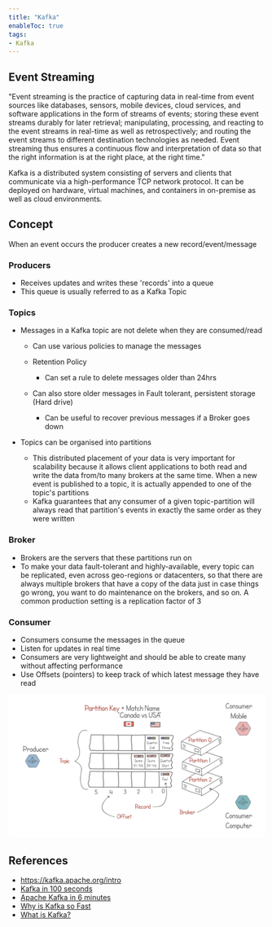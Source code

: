 ```yaml
---
title: "Kafka"
enableToc: true
tags:
- Kafka
---
```


## Event Streaming
"Event streaming is the practice of capturing data in real-time from event sources like databases, sensors, mobile devices, cloud services, and software applications in the form of streams of events; storing these event streams durably for later retrieval; manipulating, processing, and reacting to the event streams in real-time as well as retrospectively; and routing the event streams to different destination technologies as needed. Event streaming thus ensures a continuous flow and interpretation of data so that the right information is at the right place, at the right time."

Kafka is a distributed system consisting of servers and clients that communicate via a high-performance TCP network protocol. It can be deployed on hardware, virtual machines, and containers in on-premise as well as cloud environments.


## Concept
When an event occurs the producer creates a new record/event/message

### Producers
-   Receives updates and writes these 'records' into a queue
-   This queue is usually referred to as a Kafka Topic

### Topics
-   Messages in a Kafka topic are not delete when they are consumed/read
	-   Can use various policies to manage the messages
	-   Retention Policy
		-   Can set a rule to delete messages older than 24hrs
	
	-   Can also store older messages in Fault tolerant, persistent storage (Hard drive)
		-   Can be useful to recover previous messages if a Broker goes down

-   Topics can be organised into partitions
	-   This distributed placement of your data is very important for scalability because it allows client applications to both read and write the data from/to many brokers at the same time. When a new event is published to a topic, it is actually appended to one of the topic's partitions
	-   Kafka guarantees that any consumer of a given topic-partition will always read that partition's events in exactly the same order as they were written

### Broker
-   Brokers are the servers that these partitions run on
-   To make your data fault-tolerant and highly-available, every topic can be replicated, even across geo-regions or datacenters, so that there are always multiple brokers that have a copy of the data just in case things go wrong, you want to do maintenance on the brokers, and so on. A common production setting is a replication factor of 3

### Consumer
-   Consumers consume the messages in the queue
-   Listen for updates in real time
-   Consumers are very lightweight and should be able to create many without affecting performance
-   Use Offsets (pointers) to keep track of which latest message they have read

![kafka](files/kafka.png)


## References
- https://kafka.apache.org/intro
- [Kafka in 100 seconds](https://youtu.be/uvb00oaa3k8)
- [Apache Kafka in 6 minutes](https://youtu.be/Ch5VhJzaoaI)
- [Why is Kafka so Fast](https://www.youtube.com/watch?v=UNUz1-msbOM)
- [What is Kafka?](https://www.youtube.com/watch?v=aj9CDZm0Glc)